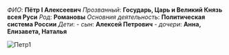 *ФИО*: **Пётр I Алексеевич**
*Прозванный*: **Государь, Царь и Великий Князь всея Руси**
*Род*: **Романовы**
*Основния деятельность*: **Политическая система России**
*Дети*:
    - *сын*: **Алексей Петрович**
    - *дочери*: **Анна, Елизавета, Наталья**
   
![Петр1](https://upload.wikimedia.org/wikipedia/commons/d/d6/Inconnu_d%27apr%C3%A8s_J.-M._Nattier%2C_Portrait_de_Pierre_Ier_%28mus%C3%A9e_de_l%E2%80%99Ermitage%29.jpg?uselang=ru)